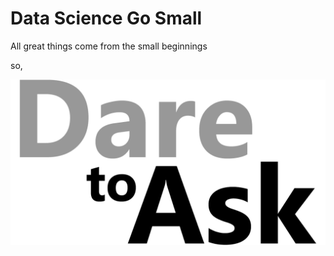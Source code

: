 # Data Science Go Small

All great things come from the small beginnings 

so,  

![dare to ask](images/dare-to-ask-logo.png)